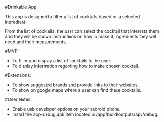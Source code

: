 #Drinkable App

This app is designed to filter a list of cocktails based on a
selected ingredient.

From the list of cocktails, the user can select the cocktail that
interests them and they will be shown instructions on how to make it,
ingredients they will need and their measurements.

#MVP:
* To filter and display a list of cocktails to the user.
* To display information regarding how to make chosen cocktail.

#Extensions:
* To show suggested brands and provide links to their websites.
* To show on google maps where a user can find these cocktails.

#User Notes:

* Enable usb developer options on your android phone.
* Install the app-debug.apk item located in /app/build/outputs/apk/debug.
